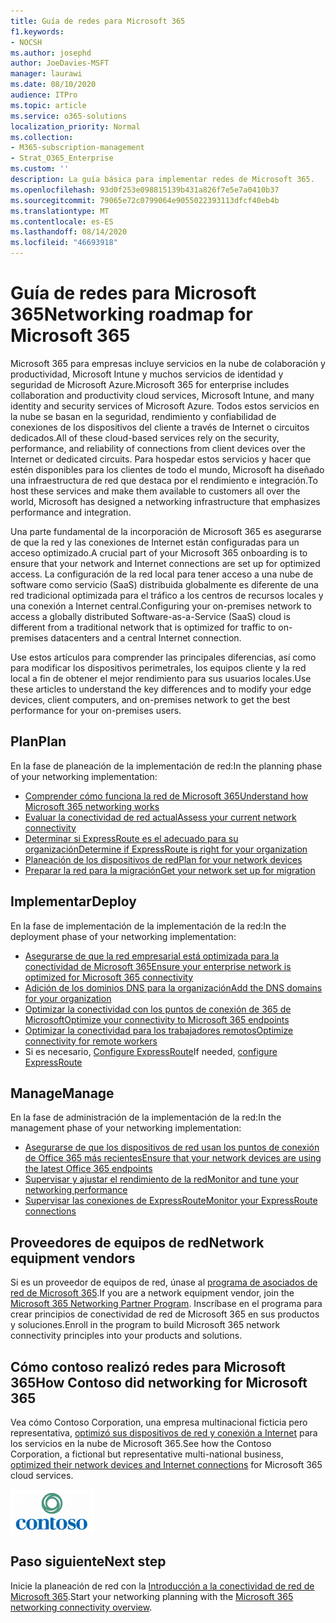 ```yaml
---
title: Guía de redes para Microsoft 365
f1.keywords:
- NOCSH
ms.author: josephd
author: JoeDavies-MSFT
manager: laurawi
ms.date: 08/10/2020
audience: ITPro
ms.topic: article
ms.service: o365-solutions
localization_priority: Normal
ms.collection:
- M365-subscription-management
- Strat_O365_Enterprise
ms.custom: ''
description: La guía básica para implementar redes de Microsoft 365.
ms.openlocfilehash: 93d0f253e098815139b431a826f7e5e7a0410b37
ms.sourcegitcommit: 79065e72c0799064e9055022393113dfcf40eb4b
ms.translationtype: MT
ms.contentlocale: es-ES
ms.lasthandoff: 08/14/2020
ms.locfileid: "46693918"
---
```

# <a name="networking-roadmap-for-microsoft-365"></a><span data-ttu-id="c403a-103">Guía de redes para Microsoft 365</span><span class="sxs-lookup"><span data-stu-id="c403a-103">Networking roadmap for Microsoft 365</span></span>

<span data-ttu-id="c403a-104">Microsoft 365 para empresas incluye servicios en la nube de colaboración y productividad, Microsoft Intune y muchos servicios de identidad y seguridad de Microsoft Azure.</span><span class="sxs-lookup"><span data-stu-id="c403a-104">Microsoft 365 for enterprise includes collaboration and productivity cloud services, Microsoft Intune, and many identity and security services of Microsoft Azure.</span></span> <span data-ttu-id="c403a-105">Todos estos servicios en la nube se basan en la seguridad, rendimiento y confiabilidad de conexiones de los dispositivos del cliente a través de Internet o circuitos dedicados.</span><span class="sxs-lookup"><span data-stu-id="c403a-105">All of these cloud-based services rely on the security, performance, and reliability of connections from client devices over the Internet or dedicated circuits.</span></span> <span data-ttu-id="c403a-106">Para hospedar estos servicios y hacer que estén disponibles para los clientes de todo el mundo, Microsoft ha diseñado una infraestructura de red que destaca por el rendimiento e integración.</span><span class="sxs-lookup"><span data-stu-id="c403a-106">To host these services and make them available to customers all over the world, Microsoft has designed a networking infrastructure that emphasizes performance and integration.</span></span> 

<span data-ttu-id="c403a-107">Una parte fundamental de la incorporación de Microsoft 365 es asegurarse de que la red y las conexiones de Internet están configuradas para un acceso optimizado.</span><span class="sxs-lookup"><span data-stu-id="c403a-107">A crucial part of your Microsoft 365 onboarding is to ensure that your network and Internet connections are set up for optimized access.</span></span> <span data-ttu-id="c403a-108">La configuración de la red local para tener acceso a una nube de software como servicio (SaaS) distribuida globalmente es diferente de una red tradicional optimizada para el tráfico a los centros de recursos locales y una conexión a Internet central.</span><span class="sxs-lookup"><span data-stu-id="c403a-108">Configuring your on-premises network to access a globally distributed Software-as-a-Service (SaaS) cloud is different from a traditional network that is optimized for traffic to on-premises datacenters and a central Internet connection.</span></span> 

<span data-ttu-id="c403a-109">Use estos artículos para comprender las principales diferencias, así como para modificar los dispositivos perimetrales, los equipos cliente y la red local a fin de obtener el mejor rendimiento para sus usuarios locales.</span><span class="sxs-lookup"><span data-stu-id="c403a-109">Use these articles to understand the key differences and to modify your edge devices, client computers, and on-premises network to get the best performance for your on-premises users.</span></span>

## <a name="plan"></a><span data-ttu-id="c403a-110">Plan</span><span class="sxs-lookup"><span data-stu-id="c403a-110">Plan</span></span>

<span data-ttu-id="c403a-111">En la fase de planeación de la implementación de red:</span><span class="sxs-lookup"><span data-stu-id="c403a-111">In the planning phase of your networking implementation:</span></span>

- [<span data-ttu-id="c403a-112">Comprender cómo funciona la red de Microsoft 365</span><span class="sxs-lookup"><span data-stu-id="c403a-112">Understand how Microsoft 365 networking works</span></span>](microsoft-365-networking-overview.md)
- [<span data-ttu-id="c403a-113">Evaluar la conectividad de red actual</span><span class="sxs-lookup"><span data-stu-id="c403a-113">Assess your current network connectivity</span></span>](assessing-network-connectivity.md)
- [<span data-ttu-id="c403a-114">Determinar si ExpressRoute es el adecuado para su organización</span><span class="sxs-lookup"><span data-stu-id="c403a-114">Determine if ExpressRoute is right for your organization</span></span>](network-planning-with-expressroute.md)
- [<span data-ttu-id="c403a-115">Planeación de los dispositivos de red</span><span class="sxs-lookup"><span data-stu-id="c403a-115">Plan for your network devices</span></span>](plan-for-network-devices.md)
- [<span data-ttu-id="c403a-116">Preparar la red para la migración</span><span class="sxs-lookup"><span data-stu-id="c403a-116">Get your network set up for migration</span></span>](network-and-migration-planning.md)

## <a name="deploy"></a><span data-ttu-id="c403a-117">Implementar</span><span class="sxs-lookup"><span data-stu-id="c403a-117">Deploy</span></span>

<span data-ttu-id="c403a-118">En la fase de implementación de la implementación de la red:</span><span class="sxs-lookup"><span data-stu-id="c403a-118">In the deployment phase of your networking implementation:</span></span>

- [<span data-ttu-id="c403a-119">Asegurarse de que la red empresarial está optimizada para la conectividad de Microsoft 365</span><span class="sxs-lookup"><span data-stu-id="c403a-119">Ensure your enterprise network is optimized for Microsoft 365 connectivity</span></span>](set-up-network-for-microsoft-365.md)
- [<span data-ttu-id="c403a-120">Adición de los dominios DNS para la organización</span><span class="sxs-lookup"><span data-stu-id="c403a-120">Add the DNS domains for your organization</span></span>](https://docs.microsoft.com/microsoft-365/admin/setup/add-domain)
- [<span data-ttu-id="c403a-121">Optimizar la conectividad con los puntos de conexión de 365 de Microsoft</span><span class="sxs-lookup"><span data-stu-id="c403a-121">Optimize your connectivity to Microsoft 365 endpoints</span></span>](microsoft-365-ip-web-service.md)
- [<span data-ttu-id="c403a-122">Optimizar la conectividad para los trabajadores remotos</span><span class="sxs-lookup"><span data-stu-id="c403a-122">Optimize connectivity for remote workers</span></span>](microsoft-365-vpn-split-tunnel.md)
- <span data-ttu-id="c403a-123">Si es necesario, [Configure ExpressRoute](azure-expressroute.md)</span><span class="sxs-lookup"><span data-stu-id="c403a-123">If needed, [configure ExpressRoute](azure-expressroute.md)</span></span>

## <a name="manage"></a><span data-ttu-id="c403a-124">Manage</span><span class="sxs-lookup"><span data-stu-id="c403a-124">Manage</span></span>

<span data-ttu-id="c403a-125">En la fase de administración de la implementación de la red:</span><span class="sxs-lookup"><span data-stu-id="c403a-125">In the management phase of your networking implementation:</span></span>

- [<span data-ttu-id="c403a-126">Asegurarse de que los dispositivos de red usan los puntos de conexión de Office 365 más recientes</span><span class="sxs-lookup"><span data-stu-id="c403a-126">Ensure that your network devices are using the latest Office 365 endpoints</span></span>](microsoft-365-endpoints.md)
- [<span data-ttu-id="c403a-127">Supervisar y ajustar el rendimiento de la red</span><span class="sxs-lookup"><span data-stu-id="c403a-127">Monitor and tune your networking performance</span></span>](network-planning-and-performance.md)
- [<span data-ttu-id="c403a-128">Supervisar las conexiones de ExpressRoute</span><span class="sxs-lookup"><span data-stu-id="c403a-128">Monitor your ExpressRoute connections</span></span>](managing-expressroute-for-connectivity.md)

## <a name="network-equipment-vendors"></a><span data-ttu-id="c403a-129">Proveedores de equipos de red</span><span class="sxs-lookup"><span data-stu-id="c403a-129">Network equipment vendors</span></span>

<span data-ttu-id="c403a-130">Si es un proveedor de equipos de red, únase al [programa de asociados de red de Microsoft 365](microsoft-365-networking-partner-program.md).</span><span class="sxs-lookup"><span data-stu-id="c403a-130">If you are a network equipment vendor, join the [Microsoft 365 Networking Partner Program](microsoft-365-networking-partner-program.md).</span></span> <span data-ttu-id="c403a-131">Inscríbase en el programa para crear principios de conectividad de red de Microsoft 365 en sus productos y soluciones.</span><span class="sxs-lookup"><span data-stu-id="c403a-131">Enroll in the program to build Microsoft 365 network connectivity principles into your products and solutions.</span></span> 

## <a name="how-contoso-did-networking-for-microsoft-365"></a><span data-ttu-id="c403a-132">Cómo contoso realizó redes para Microsoft 365</span><span class="sxs-lookup"><span data-stu-id="c403a-132">How Contoso did networking for Microsoft 365</span></span>

<span data-ttu-id="c403a-133">Vea cómo Contoso Corporation, una empresa multinacional ficticia pero representativa, [optimizó sus dispositivos de red y conexión a Internet](contoso-networking.md) para los servicios en la nube de Microsoft 365.</span><span class="sxs-lookup"><span data-stu-id="c403a-133">See how the Contoso Corporation, a fictional but representative multi-national business, [optimized their network devices and Internet connections](contoso-networking.md) for Microsoft 365 cloud services.</span></span>

![Contoso Corporation](../media/contoso-overview/contoso-icon.png)

## <a name="next-step"></a><span data-ttu-id="c403a-135">Paso siguiente</span><span class="sxs-lookup"><span data-stu-id="c403a-135">Next step</span></span>

<span data-ttu-id="c403a-136">Inicie la planeación de red con la [Introducción a la conectividad de red de Microsoft 365](microsoft-365-networking-overview.md).</span><span class="sxs-lookup"><span data-stu-id="c403a-136">Start your networking planning with the [Microsoft 365 networking connectivity overview](microsoft-365-networking-overview.md).</span></span>
